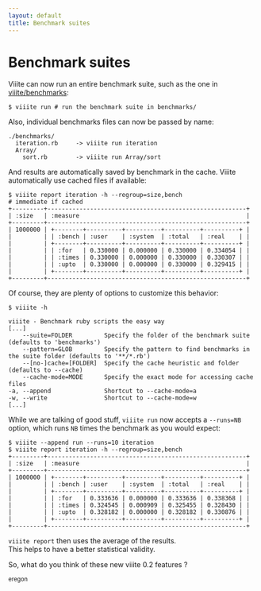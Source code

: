 ```yaml
---
layout: default
title: Benchmark suites
---
```

# Benchmark suites

Viiite can now run an entire benchmark suite, such as the one in [viiite/benchmarks](https://github.com/blambeau/viiite/tree/master/benchmarks):

    $ viiite run # run the benchmark suite in benchmarks/

Also, individual benchmarks files can now be passed by name:

    ./benchmarks/
      iteration.rb     -> viiite run iteration
      Array/
        sort.rb        -> viiite run Array/sort

And results are automatically saved by benchmark in the cache.
Viiite automatically use cached files if available:

    $ viiite report iteration -h --regroup=size,bench
    # immediate if cached
    +---------+--------------------------------------------------------+
    | :size   | :measure                                               |
    +---------+--------------------------------------------------------+
    | 1000000 | +--------+----------+----------+----------+----------+ |
    |         | | :bench | :user    | :system  | :total   | :real    | |
    |         | +--------+----------+----------+----------+----------+ |
    |         | | :for   | 0.330000 | 0.000000 | 0.330000 | 0.334054 | |
    |         | | :times | 0.330000 | 0.000000 | 0.330000 | 0.330307 | |
    |         | | :upto  | 0.330000 | 0.000000 | 0.330000 | 0.329415 | |
    |         | +--------+----------+----------+----------+----------+ |
    +---------+--------------------------------------------------------+

Of course, they are plenty of options to customize this behavior:

    $ viiite -h
    
    viiite - Benchmark ruby scripts the easy way
    [...]
        --suite=FOLDER         Specify the folder of the benchmark suite (defaults to 'benchmarks')
        --pattern=GLOB         Specify the pattern to find benchmarks in the suite folder (defaults to '**/*.rb')
        --[no-]cache=[FOLDER]  Specify the cache heuristic and folder (defaults to --cache)
        --cache-mode=MODE      Specify the exact mode for accessing cache files
    -a, --append               Shortcut to --cache-mode=a
    -w, --write                Shortcut to --cache-mode=w
    [...]

While we are talking of good stuff, `viiite run` now accepts a `--runs=NB` option, which runs `NB` times the benchmark as you would expect:

    $ viiite --append run --runs=10 iteration
    $ viiite report iteration -h --regroup=size,bench
    +---------+--------------------------------------------------------+
    | :size   | :measure                                               |
    +---------+--------------------------------------------------------+
    | 1000000 | +--------+----------+----------+----------+----------+ |
    |         | | :bench | :user    | :system  | :total   | :real    | |
    |         | +--------+----------+----------+----------+----------+ |
    |         | | :for   | 0.333636 | 0.000000 | 0.333636 | 0.338368 | |
    |         | | :times | 0.324545 | 0.000909 | 0.325455 | 0.328430 | |
    |         | | :upto  | 0.328182 | 0.000000 | 0.328182 | 0.330876 | |
    |         | +--------+----------+----------+----------+----------+ |
    +---------+--------------------------------------------------------+

`viiite report` then uses the average of the results.  
This helps to have a better statistical validity.

So, what do you think of these new viiite 0.2 features ?

<small>eregon</small>
